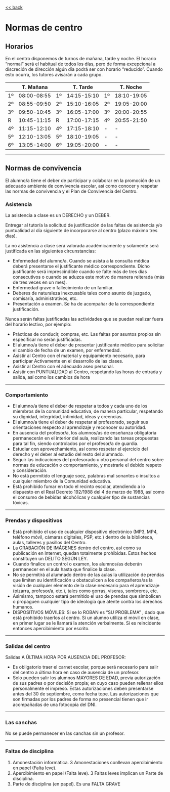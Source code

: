 
[<< back](README.md)

# Normas de centro

## Horarios

En el centro disponemos de turnos de mañana, tarde y noche.  El horario “normal” será el habitual de todos los días, pero de forma excepcional a discreción de dirección algún día podrá ser con horario “reducido”. Cuando esto ocurra, los tutores avisarán a cada grupo.


|    | T. Mañana   |    | T. Tarde    |    | T. Noche    |
| -- | ----------- | -- | ----------- | -- | ----------- |
| 1º | 08:00-08:55 | 1º | 14:15-15:10 | 1º | 18:10-19:05 |
| 2º | 08:55-09:50 | 2º | 15:10-16:05 | 2º | 19:05-20:00 |
| 3º | 09:50-10:45 | 3º | 16:05-17:00 | 3º | 20:00-20:55 |
| R  | 10:45-11:15 | R  | 17:00-17:15 | 4º | 20:55-21:50 |
| 4º | 11:15-12:10 | 4º | 17:15-18:10 | -  | -           |
| 5º | 12:10-13:05 | 5º | 18:10-19:05 | -  | -           |
| 6º | 13:05-14:00 | 6º | 19:05-20:00 | -  | - |

---

## Normas de convivencia

El alumno/a tiene el deber de participar y colaborar en la promoción de un adecuado ambiente de convivencia escolar, así como conocer y respetar las normas de convivencia y el Plan de Convivencia del Centro.

### Asistencia

La asistencia a clase es un DERECHO y un DEBER.

Entregar al tutor/a la solicitud de justificación de las faltas de asistencia y/o puntualidad al día siguiente de incorporarse al centro (plazo máximo tres días).

La no asistencia a clase será valorada académicamente y solamente será justificada en las siguientes circunstancias:
* Enfermedad del alumno/a. Cuando se asista a la consulta médica deberá presentarse el justificante médico correspondiente. Dicho justificante será imprescindible cuando se falte más de tres días consecutivos o cuando se aduzca este motivo de manera reiterada (más de tres veces en un mes).
* Enfermedad grave o fallecimiento de un familiar.
* Deberes de naturaleza inexcusable tales como asunto de juzgado, comisaría, administrativos, etc.
* Presentación a examen. Se ha de acompañar de la correspondiente justificación.

Nunca serán faltas justificadas las actividades que se puedan realizar fuera del horario lectivo, por ejemplo:
* Prácticas de conducir, compras, etc. Las faltas por asuntos propios sin especificar no serán justificadas.
* El alumno/a tiene el deber de presentar justificante médico para solicitar el cambio de fecha de un examen, por enfermedad.
* Asistir al Centro con el material y equipamiento necesario, para participar Activamente en el desarrollo de las clases.
* Asistir al Centro con el adecuado aseo personal.
* Asistir con PUNTUALIDAD al Centro, respetando las horas de entrada y salida, así como los cambios de hora

---
### Comportamiento

* El alumno/a tiene el deber de respetar a todos y cada uno de los miembros de la comunidad educativa, de manera particular, respetando su dignidad, integridad, intimidad, ideas y creencias.
* El alumno/a tiene el deber de respetar al profesorado, seguir sus orientaciones respecto al aprendizaje y reconocer su autoridad.
* En ausencia del profesor/a, los alumnos/as de enseñanza obligatoria permanecerán en el interior del aula, realizando las tareas propuestas para tal fin, siendo controlados por el profesor/a de guardia.
* Estudiar con aprovechamiento, así como respetar el ejercicio del derecho y el deber al estudio del resto del alumnado.
* Seguir las indicaciones del profesorado u otro personal del centro sobre normas de educación o comportamiento, y mostrarle el debido respeto y consideración.
* No está permitido el lenguaje soez, palabras mal sonantes o insultos a cualquier miembro de la Comunidad educativa.
* Está prohibido fumar en todo el recinto escolar, atendiendo a lo dispuesto en el Real Decreto 192/1988 del 4 de marzo de 1988, así como el consumo de bebidas alcohólicas y cualquier tipo de sustancias tóxicas.

---
### Prendas y dispositivos

* Está prohibido el uso de cualquier dispositivo electrónico (MP3, MP4, teléfono móvil, cámaras digitales, PSP, etc.) dentro de la biblioteca, aulas, talleres y pasillos del Centro.
* La GRABACIÓN DE IMÁGENES dentro del centro, así como su publicación en Internet, quedan totalmente prohibidas. Estos hechos constituyen un DELITO SEGÚN LEY.
* Cuando finalice un control o examen, los alumnos/as deberán permanecer en el aula hasta que finalice la clase.
* No se permitirá al alumnado dentro de las aulas la utilización de prendas que limiten su identificación u obstaculicen a los compañeros/as la visión de cualquier elemento de la clase necesario para el aprendizaje (pizarra, profesor/a, etc.), tales como gorras, viseras, sombreros, etc.
* Asimismo, tampoco estará permitido el uso de prendas que simbolicen o propaguen cualquier tipo de ideología que atente contra los derechos humanos.
* DISPOSITIVOS MÓVILES: Si se lo ROBAN es “SU PROBLEMA” , dado que está prohibido traerlos al centro. Si un alumno utiliza el móvil en clase, en primer lugar se le llamará la atención verbalmente. Si es reincidente entonces apercibimiento por escrito.

---
### Salidas del centro

Salidas A ÚLTIMA HORA POR AUSENCIA DEL PROFESOR:
* Es obligatorio traer el carnet escolar, porque será necesario para salir del centro a última hora en caso de ausencia de un profesor.
* Solo pueden salir los alumnos MAYORES DE EDAD, previa autorización de sus padres o por decisión propia; en cuyo caso pueden rellenar ellos personalmente el impreso. Estas autorizaciones deben presentarse antes del 30 de septiembre, como fecha tope. Las autorizaciones que son firmadas por los padres de forma no presencial tienen que ir acompañadas de una fotocopia del DNI.

---
### Las canchas

No se puede permanecer en las canchas sin un profesor.

---
### Faltas de disciplina

1. Amonestación informática. 3 Amonestaciones conllevan apercibimiento en papel (Falta leve).
2. Apercibimiento en papel (Falta leve). 3 Faltas leves implican un Parte de disciplina.
3. Parte de disciplina (en papel). Es una FALTA GRAVE
